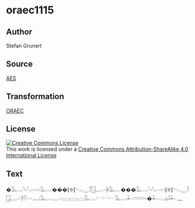 # oraec1115

## Author

Stefan Grunert

## Source

[AES](https://github.com/simondschweitzer/aes)

## Transformation

[ORAEC](https://oraec.github.io/)

## License

<a rel="license" href="http://creativecommons.org/licenses/by-sa/4.0/"><img alt="Creative Commons License" style="border-width:0" src="https://i.creativecommons.org/l/by-sa/4.0/88x31.png" /></a><br />This work is licensed under a <a rel="license" href="http://creativecommons.org/licenses/by-sa/4.0/">Creative Commons Attribution-ShareAlike 4.0 International License</a>

## Text

�𓅓𓂋𓄋𓊪𓏏𓏛𓅓𓂋���[⯑]𓌫𓇾𓋾𓉗𓉻𓏏𓋄𓅓𓂋���𓅓𓂋𓄋𓊪𓏏𓏛[⯑]𓌫𓇾𓋾𓉗𓉻𓏏𓋁𓋾𓎙𓂝𓅓𓂋𓊃𓏏𓈉𓈉𓈉𓅓𓂋𓍕𓍕𓍕𓅓𓂋𓇓𓏏𓏠𓏌𓏌𓏌�𓇓𓏏𓂋𓐍𓄤𓇓𓏏𓈖<br>
